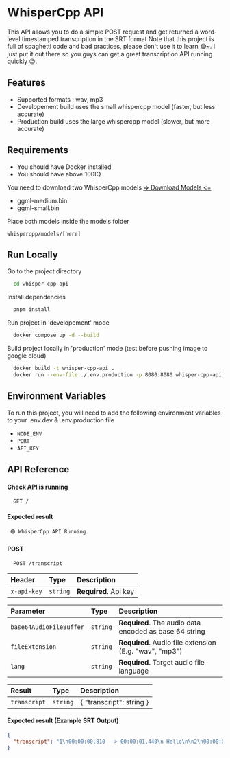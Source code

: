 # WhisperCpp API

This API allows you to do a simple POST request and get returned a word-level timestamped transcription in the SRT format
Note that this project is full of spaghetti code and bad practices, please don't use it to learn 😂💀.
I just put it out there so you guys can get a great transcription API running quickly 😉.

## Features

- Supported formats : wav, mp3
- Developement build uses the small whispercpp model (faster, but less accurate)
- Production build uses the large whispercpp model (slower, but more accurate)

## Requirements

- You should have Docker installed
- You should have above 100IQ

You need to download two WhisperCpp models [=> Download Models <=](https://huggingface.co/ggerganov/whisper.cpp/tree/main)

- ggml-medium.bin
- ggml-small.bin

Place both models inside the models folder

```
whispercpp/models/[here]
```

## Run Locally

Go to the project directory

```bash
  cd whisper-cpp-api
```

Install dependencies

```bash
  pnpm install
```

Run project in 'developement' mode

```bash
  docker compose up -d --build
```

Build project locally in 'production' mode (test before pushing image to google cloud)

```bash
  docker build -t whisper-cpp-api .
  docker run --env-file ./.env.production -p 8080:8080 whisper-cpp-api
```

## Environment Variables

To run this project, you will need to add the following environment variables to your .env.dev & .env.production file

- `NODE_ENV`
- `PORT`
- `API_KEY`

## API Reference

#### Check API is running

```
  GET /
```

#### Expected result

```
 🟢 WhisperCpp API Running
```

#### POST

```
  POST /transcript
```

| Header      | Type     | Description           |
| :---------- | :------- | :-------------------- |
| `x-api-key` | `string` | **Required**. Api key |

| Parameter               | Type     | Description                                            |
| :---------------------- | :------- | :----------------------------------------------------- |
| `base64AudioFileBuffer` | `string` | **Required**. The audio data encoded as base 64 string |
| `fileExtension`         | `string` | **Required**. Audio file extension (E.g. "wav", "mp3") |
| `lang`                  | `string` | **Required**. Target audio file language               |

| Result       | Type     | Description              |
| :----------- | :------- | :----------------------- |
| `transcript` | `string` | { "transcript": string } |

#### Expected result (Example SRT Output)

```json
{
  "transcript": "1\n00:00:00,810 --> 00:00:01,440\n Hello\n\n2\n00:00:01,440 --> 00:00:02,360\n World !\n\n"
}
```
